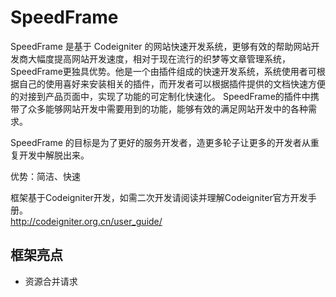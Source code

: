 # SpeedFrame
SpeedFrame 是基于 Codeigniter 的网站快速开发系统，更够有效的帮助网站开发商大幅度提高网站开发速度，相对于现在流行的织梦等文章管理系统，SpeedFrame更独具优势。他是一个由插件组成的快速开发系统，系统使用者可根据自己的使用喜好来安装相关的插件，而开发者可以根据插件提供的文档快速方便的对接到产品页面中，实现了功能的可定制化快速化。 SpeedFrame的插件中携带了众多能够网站开发中需要用到的功能，能够有效的满足网站开发中的各种需求。

SpeedFrame 的目标是为了更好的服务开发者，造更多轮子让更多的开发者从重复开发中解脱出来。  
  
优势：简洁、快速
  
框架基于Codeigniter开发，如需二次开发请阅读并理解Codeigniter官方开发手册。  
http://codeigniter.org.cn/user_guide/





## 框架亮点
- 资源合并请求
